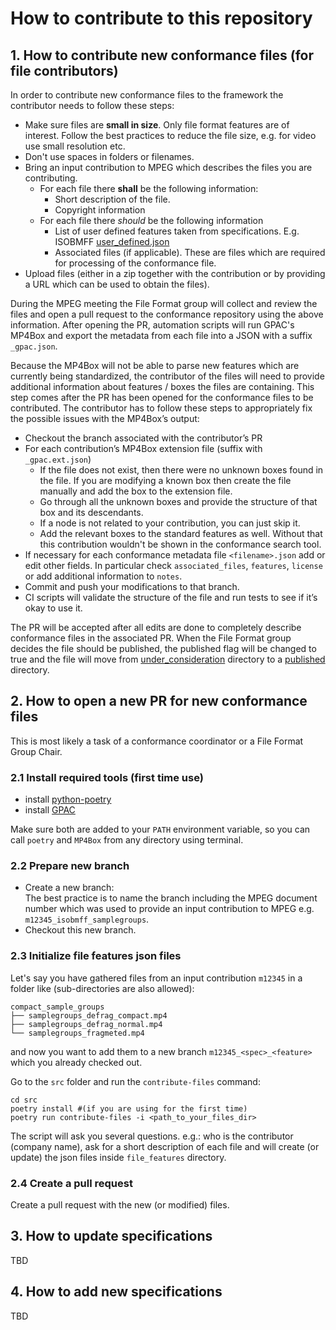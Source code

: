 # How to contribute to this repository

## 1. How to contribute new conformance files (for file contributors)

In order to contribute new conformance files to the framework the contributor needs to follow these steps:

- Make sure files are **small in size**. Only file format features are of interest. Follow the best practices to reduce the file size, e.g. for video use small resolution etc.
- Don't use spaces in folders or filenames.
- Bring an input contribution to MPEG which describes the files you are contributing.
  - For each file there **shall** be the following information:
    - Short description of the file.
    - Copyright information
  - For each file there _should_ be the following information
    - List of user defined features taken from specifications. E.g. ISOBMFF [user_defined.json](./data/standard_features/14496-12/user_defined.json)
    - Associated files (if applicable). These are files which are required for processing of the conformance file.
- Upload files (either in a zip together with the contribution or by providing a URL which can be used to obtain the files).

During the MPEG meeting the File Format group will collect and review the files and open a pull request to the conformance repository using the above information. After opening the PR, automation scripts will run GPAC's MP4Box and export the metadata from each file into a JSON with a suffix `_gpac.json`.

Because the MP4Box will not be able to parse new features which are currently being standardized, the contributor of the files will need to provide additional information about features / boxes the files are containing. This step comes after the PR has been opened for the conformance files to be contributed. The contributor has to follow these steps to appropriately fix the possible issues with the MP4Box’s output:

- Checkout the branch associated with the contributor’s PR
- For each contribution’s MP4Box extension file (suffix with `_gpac.ext.json`)
  - If the file does not exist, then there were no unknown boxes found in the file. If you are modifying a known box then create the file manually and add the box to the extension file.
  - Go through all the unknown boxes and provide the structure of that box and its descendants.
  - If a node is not related to your contribution, you can just skip it.
  - Add the relevant boxes to the standard features as well. Without that this contribution wouldn't be shown in the conformance search tool.
- If necessary for each conformance metadata file `<filename>.json` add or edit other fields. In particular check `associated_files`, `features`, `license` or add additional information to `notes`.
- Commit and push your modifications to that branch.
- CI scripts will validate the structure of the file and run tests to see if it’s okay to use it.

The PR will be accepted after all edits are done to completely describe conformance files in the associated PR. When the File Format group decides the file should be published, the published flag will be changed to true and the file will move from [under_consideration](./data/file_features/under_consideration/) directory to a [published](./data/file_features/published/) directory.

## 2. How to open a new PR for new conformance files

This is most likely a task of a conformance coordinator or a File Format Group Chair.

### 2.1 Install required tools (first time use)

- install [python-poetry](https://python-poetry.org/docs/)
- install [GPAC](https://gpac.wp.imt.fr/downloads/gpac-nightly-builds/)

Make sure both are added to your `PATH` environment variable, so you can call `poetry` and `MP4Box` from any directory using terminal.

### 2.2 Prepare new branch

- Create a new branch:  
  The best practice is to name the branch including the MPEG document number which was used to provide an input contribution to MPEG e.g. `m12345_isobmff_samplegroups`.
- Checkout this new branch.

### 2.3 Initialize file features json files

Let's say you have gathered files from an input contribution `m12345` in a folder like (sub-directories are also allowed):

```shell
compact_sample_groups
├── samplegroups_defrag_compact.mp4
├── samplegroups_defrag_normal.mp4
└── samplegroups_fragmeted.mp4
```

and now you want to add them to a new branch `m12345_<spec>_<feature>` which you already checked out.

Go to the `src` folder and run the `contribute-files` command:

```shell
cd src
poetry install #(if you are using for the first time)
poetry run contribute-files -i <path_to_your_files_dir>
```

The script will ask you several questions. e.g.: who is the contributor (company name), ask for a short description of each file and will create (or update) the json files inside `file_features` directory.

### 2.4 Create a pull request

Create a pull request with the new (or modified) files.

## 3. How to update specifications

TBD

## 4. How to add new specifications

TBD
